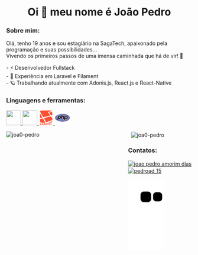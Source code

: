 <h1 align="center">Oi 👋 meu nome é João Pedro</h1>
<p>
<h3 align="left">Sobre mim:</h3>
  Olá, tenho 19 anos e sou estagiário na SagaTech, apaixonado pela programação e suas possibilidades...
  <br>
  Vivendo os primeiros passos de uma imensa caminhada que há de vir! 🚀
</p>
- ⚡ Desenvolvedor Fullstack
<br>
- 🔭 Experiência em Laravel e Filament
<br>
- 🪐 Trabalhando atualmente com Adonis.js, React.js e React-Native

<h3 align="left">Linguagens e ferramentas:</h3>
<p align="left">
  <a href="https://adonisjs.com/" target="_blank" rel="noreferrer">
    <img src="https://cdn.jsdelivr.net/gh/devicons/devicon/icons/adonisjs/adonisjs-original.svg" width="40" height="40"/>
  </a>
  <a href="https://pt-br.reactjs.org/" target="_blank" rel="noreferrer">
    <img src="https://cdn.jsdelivr.net/gh/devicons/devicon/icons/react/react-original.svg" width="40" height="40"/>
  </a>
  <a href="https://laravel.com/" target="_blank" rel="noreferrer"> <img src="https://raw.githubusercontent.com/devicons/devicon/master/icons/laravel/laravel-plain-wordmark.svg" alt="laravel" width="40" height="40" />
  </a>
  <a href="https://www.php.net" target="_blank" rel="noreferrer">
    <img src="https://raw.githubusercontent.com/devicons/devicon/master/icons/php/php-original.svg" alt="php" width="40" height="40" />
  </a>
</p>

<p>
<!--   <h3 align="left">Estou aprendendo</h3>
  
  <a href="https://developer.mozilla.org/pt-BR/docs/Web/JavaScript" target="_blank" rel="noreferrer"><img src="https://cdn.jsdelivr.net/gh/devicons/devicon/icons/javascript/javascript-original.svg" width="40" height="40" /></a>
</p>
-->
<p>
  <img align="left" src="https://github-readme-stats.vercel.app/api/top-langs?username=joa0-pedro&show_icons=true&theme=dracula&locale=pt-br&layout=compact" alt="joa0-pedro" height="157" width="330"/>
</p>
<p>&nbsp;
  <img align="center" src="https://github-readme-stats.vercel.app/api?username=joa0-pedro&show_icons=true&theme=dracula&locale=pt-br" alt="joa0-pedro" width="400"/>
</p> 

<h3 align="left">Contatos:</h3>
<p align="left">
  <a href="https://www.linkedin.com/in/jo%C3%A3o-pedro-amorim-dias-247552249/" target="blank">
    <img align="center" src="https://raw.githubusercontent.com/rahuldkjain/github-profile-readme-generator/master/src/images/icons/Social/linked-in-alt.svg" alt="joao pedro amorim dias" height="30" width="40" />
  </a>
  <a href="https://instagram.com/pedroad_15" target="blank">
    <img align="center" src="https://raw.githubusercontent.com/rahuldkjain/github-profile-readme-generator/master/src/images/icons/Social/instagram.svg" alt="pedroad_15" height="30" width="40" />
  </a>
</p>

![Snake animation](https://github.com/joa0-pedro/joa0-pedro/blob/output/github-contribution-grid-snake.svg)
